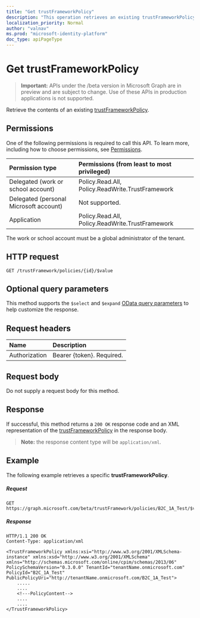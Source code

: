 ```yaml
---
title: "Get trustFrameworkPolicy"
description: "This operation retrieves an existing trustFrameworkPolicy content from an Azure AD B2C tenant."
localization_priority: Normal
author: "valnav"
ms.prod: "microsoft-identity-platform"
doc_type: apiPageType
---
```

# Get trustFrameworkPolicy

>**Important:** APIs under the /beta version in Microsoft Graph are in preview and are subject to change. Use of these APIs in production applications is not supported.

Retrieve the contents of an existing [trustFrameworkPolicy](../resources/trustframeworkpolicy.md).

## Permissions

One of the following permissions is required to call this API. To learn more, including how to choose permissions, see [Permissions](/graph/permissions-reference.md).

|Permission type      | Permissions (from least to most privileged)              |
|:--------------------|:---------------------------------------------------------|
|Delegated (work or school account)| Policy.Read.All, Policy.ReadWrite.TrustFramework|
|Delegated (personal Microsoft account)| Not supported.|
|Application|Policy.Read.All, Policy.ReadWrite.TrustFramework|

The work or school account must be a global administrator of the tenant.

## HTTP request

<!-- { "blockType": "ignored" } -->
```http
GET /trustFramework/policies/{id}/$value
```

## Optional query parameters

This method supports the `$select` and `$expand` [OData query parameters](/graph/query-parameters) to help customize the response.

## Request headers

|Name|Description|
|:---------------|:----------|
|Authorization|Bearer {token}. Required.|

## Request body

Do not supply a request body for this method.

## Response

If successful, this method returns a `200 OK` response code and an XML representation of the [trustFrameworkPolicy](../resources/trustframeworkpolicy.md) in the response body.  

>**Note:** the response content type will be `application/xml`.

## Example

The following example retrieves a specific **trustFrameworkPolicy**.

##### Request

<!-- {
  "blockType": "ignored",
  "name": "get_trustFramework"
}-->
```http
GET https://graph.microsoft.com/beta/trustFramework/policies/B2C_1A_Test/$value
```

##### Response

<!-- {
  "blockType": "ignored",
  "truncated": true,
  "@odata.type": "microsoft.graph.trustFrameworkPolicy"
} -->
```http
HTTP/1.1 200 OK
Content-Type: application/xml

<TrustFrameworkPolicy xmlns:xsi="http://www.w3.org/2001/XMLSchema-instance" xmlns:xsd="http://www.w3.org/2001/XMLSchema" xmlns="http://schemas.microsoft.com/online/cpim/schemas/2013/06" PolicySchemaVersion="0.3.0.0" TenantId="tenantName.onmicrosoft.com" PolicyId="B2C_1A_Test" PublicPolicyUri="http://tenantName.onmicrosoft.com/B2C_1A_Test">
	.....
	....
	<!---PolicyContent-->
	....
	....
</TrustFrameworkPolicy>
```

<!-- uuid: 8fcb5dbc-d5aa-4681-8e31-b001d5168d79
2015-10-25 14:57:30 UTC -->
<!-- {
  "type": "#page.annotation",
  "description": "Get trustFramework policy",
  "keywords": "",
  "section": "documentation",
  "tocPath": ""
}-->
